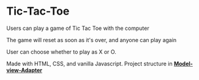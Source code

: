 # Tic-Tac-Toe

Users can play a game of Tic Tac Toe with the computer

The game will reset as soon as it's over, and anyone can play again

User can choose whether to play as X or O.

Made with HTML, CSS, and vanilla Javascript. Project structure in [**Model-view-Adapter**](https://en.wikipedia.org/wiki/Model%E2%80%93view%E2%80%93adapter)
